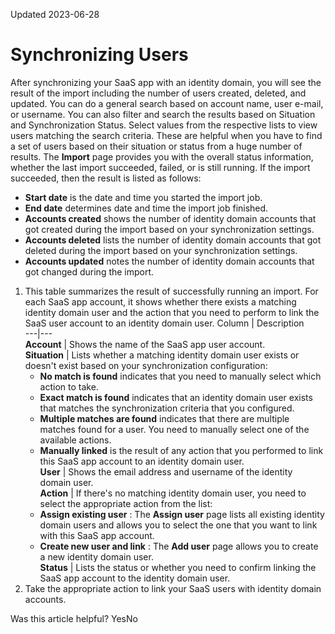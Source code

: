 Updated 2023-06-28
# Synchronizing Users
After synchronizing your SaaS app with an identity domain, you will see the result of the import including the number of users created, deleted, and updated. You can do a general search based on account name, user e-mail, or username. You can also filter and search the results based on Situation and Synchronization Status. Select values from the respective lists to view users matching the search criteria. These are helpful when you have to find a set of users based on their situation or status from a huge number of results.
The **Import** page provides you with the overall status information, whether the last import succeeded, failed, or is still running. If the import succeeded, then the result is listed as follows: 
  * **Start date** is the date and time you started the import job. 
  * **End date** determines date and time the import job finished.
  * **Accounts created** shows the number of identity domain accounts that got created during the import based on your synchronization settings.
  * **Accounts deleted** lists the number of identity domain accounts that got deleted during the import based on your synchronization settings.
  * **Accounts updated** notes the number of identity domain accounts that got changed during the import.


  1. This table summarizes the result of successfully running an import. For each SaaS app account, it shows whether there exists a matching identity domain user and the action that you need to perform to link the SaaS user account to an identity domain user.
Column | Description  
---|---  
**Account** |  Shows the name of the SaaS app user account.  
**Situation** |  Lists whether a matching identity domain user exists or doesn't exist based on your synchronization configuration:
     * **No match is found** indicates that you need to manually select which action to take.
     * **Exact match is found** indicates that an identity domain user exists that matches the synchronization criteria that you configured.
     * **Multiple matches are found** indicates that there are multiple matches found for a user. You need to manually select one of the available actions.
     * **Manually linked** is the result of any action that you performed to link this SaaS app account to an identity domain user.  
**User** |  Shows the email address and username of the identity domain user.  
**Action** |  If there's no matching identity domain user, you need to select the appropriate action from the list:
     * **Assign existing user** : The **Assign user** page lists all existing identity domain users and allows you to select the one that you want to link with this SaaS app account.
     * **Create new user and link** : The **Add user** page allows you to create a new identity domain user.  
**Status** |  Lists the status or whether you need to confirm linking the SaaS app account to the identity domain user.  
  2. Take the appropriate action to link your SaaS users with identity domain accounts.


Was this article helpful?
YesNo

